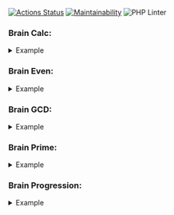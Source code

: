 [![Actions Status](https://github.com/shapurid/php-project-lvl1/workflows/hexlet-check/badge.svg)](https://github.com/shapurid/php-project-lvl1/actions)
[![Maintainability](https://api.codeclimate.com/v1/badges/385e3609dc8dad6ef297/maintainability)](https://codeclimate.com/github/shapurid/php-project-lvl1/maintainability)
![PHP Linter](https://github.com/shapurid/php-project-lvl1/workflows/PHP%20Linter/badge.svg)

<h3>Brain Calc:</h3>
<details>
  <summary>Example</summary>
  <a href="https://asciinema.org/a/ZHM0Ab6pwAE0RPctvFTkAJgmc" target="_blank"><img src="https://asciinema.org/a/ZHM0Ab6pwAE0RPctvFTkAJgmc.svg" width="500" height="250"/></a>
</details>

<h3>Brain Even:</h3>
<details>
  <summary>Example</summary>
  <a href="https://asciinema.org/a/WjlxyQCIyEWNY8tPQAIJM4rKs" target="_blank"><img src="https://asciinema.org/a/WjlxyQCIyEWNY8tPQAIJM4rKs.svg" width="500" height="250"/></a>
</details>

<h3>Brain GCD:</h3>
<details>
  <summary>Example</summary>
  <a href="https://asciinema.org/a/b6hIPKSuy9W22FrEGwc1evP3n" target="_blank"><img src="https://asciinema.org/a/b6hIPKSuy9W22FrEGwc1evP3n.svg" width="500" height="250"/></a>
</details>

<h3>Brain Prime:</h3>
<details>
  <summary>Example</summary>
  <a href="https://asciinema.org/a/WLxPvpUCiMqTyE2VkjmFH0kss" target="_blank"><img src="https://asciinema.org/a/WLxPvpUCiMqTyE2VkjmFH0kss.svg" width="500" height="250"/></a>
</details>

<h3>Brain Progression:</h3>
<details>
  <summary>Example</summary>
  <a href="https://asciinema.org/a/dfZEs1nZBIU5g0U7Oi17spJHz" target="_blank"><img src="https://asciinema.org/a/dfZEs1nZBIU5g0U7Oi17spJHz.svg" width="500" height="250"/></a>
</details>
